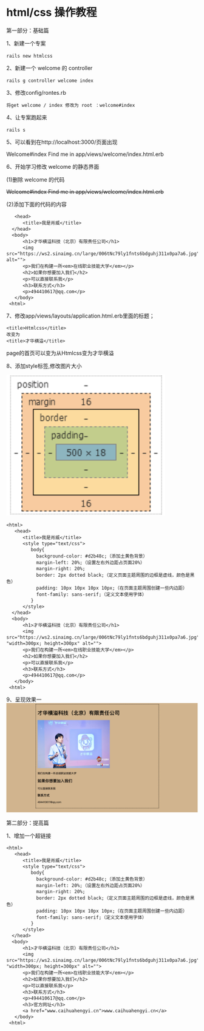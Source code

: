 # html/css 操作教程

第一部分：基础篇

1、新建一个专案

```rails new htmlcss```

2、新建一个 welcome 的 controller

```rails g controller welcome index```

3、修改config/rontes.rb

```将get welcome / index 修改为 root ：welcome#index```

4、让专案跑起来

```rails s```

5、可以看到在http://localhost:3000/页面出现

Welcome#index
Find me in app/views/welcome/index.html.erb

6、开始学习修改 welcome 的静态界面

(1)删除 welcome 的代码

<del>Welcome#index
Find me in app/views/welcome/index.html.erb
<del>

(2)添加下面的代码的内容

```<html>
   <head>
      <title>我是肖威</title>
  </head>
  <body>
      <h1>才华横溢科技（北京）有限责任公司</h1>
      <img src="https://ws2.sinaimg.cn/large/006tNc79ly1fnts6bdguhj311x0pa7a6.jpg" alt="">
      <p>我们在构建一所<em>在线职业技能大学</em></p>
      <h2>如果你想要加入我们</h2>
      <p>可以直接联系我</p>
      <h3>联系方式</h3>
      <p>494410617@qq.com</p>
   </body>
 <html>
 ```

 7、修改app/views/layouts/application.html.erb里面的标题；
  ```
  <title>Htmlcss</title>
  改变为
  <title>才华横溢</title>
   ```
   page的首页可以变为从Htmlcss变为才华横溢


8、添加style标签,修改图片大小

<img src="app/assets/images/he-zi.png">

```
<html>
   <head>
      <title>我是肖威</title>
      <style type="text/css">
         body{
           background-color: #d2b48c;（添加土黄色背景）
           margin-left: 20%;（设置左右外边距占页面20%）
           margin-right: 20%;
           border: 2px dotted black;（定义页面主题周围的边框是虚线，颜色是黑色）
           padding: 10px 10px 10px 10px;（在页面主题周围创建一些内边距）
           font-family: sans-serif;（定义文本使用字体）
         }
      </style>
  </head>
  <body>
      <h1>才华横溢科技（北京）有限责任公司</h1>
      <img src="https://ws2.sinaimg.cn/large/006tNc79ly1fnts6bdguhj311x0pa7a6.jpg" "width=300px; height=300px" alt="">
      <p>我们在构建一所<em>在线职业技能大学</em></p>
      <h2>如果你想要加入我们</h2>
      <p>可以直接联系我</p>
      <h3>联系方式</h3>
      <p>494410617@qq.com</p>
   </body>
 <html>

 ```

 9、呈现效果一
 <img src="app/assets/images/xiao-guo-1.png">

 第二部分：提高篇

 1、增加一个超链接

 ```
 <html>
    <head>
       <title>我是肖威</title>
       <style type="text/css">
          body{
            background-color: #d2b48c;（添加土黄色背景）
            margin-left: 20%;（设置左右外边距占页面20%）
            margin-right: 20%;
            border: 2px dotted black;（定义页面主题周围的边框是虚线，颜色是黑色）
            padding: 10px 10px 10px 10px;（在页面主题周围创建一些内边距）
            font-family: sans-serif;（定义文本使用字体）
          }
       </style>
   </head>
   <body>
       <h1>才华横溢科技（北京）有限责任公司</h1>
       <img src="https://ws2.sinaimg.cn/large/006tNc79ly1fnts6bdguhj311x0pa7a6.jpg" "width=300px; height=300px" alt="">
       <p>我们在构建一所<em>在线职业技能大学</em></p>
       <h2>如果你想要加入我们</h2>
       <p>可以直接联系我</p>
       <h3>联系方式</h3>
       <p>494410617@qq.com</p>
       <h3>官方网址</h3>
       <a href="www.caihuahengyi.cn">www.caihuahengyi.cn</a>
    </body>
  <html>

  ```
